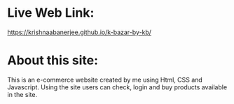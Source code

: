 # Live Web Link:
https://krishnaabanerjee.github.io/k-bazar-by-kb/
# About this site:
This is an e-commerce website created by me using Html, CSS and Javascript.
Using the site users can check, login and buy products available in the site.



 
